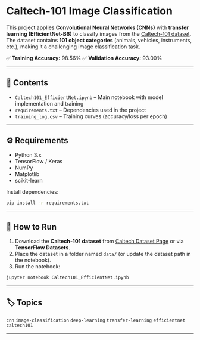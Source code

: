 #  Caltech-101 Image Classification

This project applies **Convolutional Neural Networks (CNNs)** with **transfer learning (EfficientNet-B6)** to classify images from the [Caltech-101 dataset](https://data.caltech.edu/records/20086).
The dataset contains **101 object categories** (animals, vehicles, instruments, etc.), making it a challenging image classification task.

✅ **Training Accuracy:** 98.56%
✅ **Validation Accuracy:** 93.00%

---

## 📂 Contents

* `Caltech101_EfficientNet.ipynb` – Main notebook with model implementation and training
* `requirements.txt` – Dependencies used in the project
* `training_log.csv` – Training curves (accuracy/loss per epoch)

---

## ⚙️ Requirements

* Python 3.x
* TensorFlow / Keras
* NumPy
* Matplotlib
* scikit-learn

Install dependencies:

```bash
pip install -r requirements.txt
```

---

## 🚀 How to Run

1. Download the **Caltech-101 dataset** from [Caltech Dataset Page](https://data.caltech.edu/records/20086) or via **TensorFlow Datasets**.
2. Place the dataset in a folder named `data/` (or update the dataset path in the notebook).
3. Run the notebook:

```bash
jupyter notebook Caltech101_EfficientNet.ipynb
```

---


## 🏷️ Topics

`cnn` `image-classification` `deep-learning` `transfer-learning` `efficientnet` `caltech101`

---


